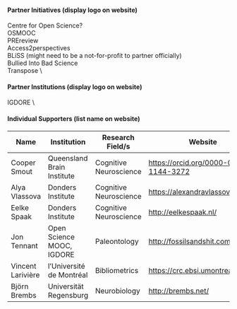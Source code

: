 #### Partner Initiatives (display logo on website)
Centre for Open Science? \
OSMOOC \
PREreview \
Access2perspectives \
BLiSS (might need to be a not-for-profit to partner officially) \
Bullied Into Bad Science \
Transpose \

#### Partner Institutions (display logo on website)
IGDORE \

#### Individual Supporters (list name on website)
Name | Institution | Research Field/s | Website
--- | --- | --- | --- 
Cooper Smout | Queensland Brain Institute | Cognitive Neuroscience | https://orcid.org/0000-0003-1144-3272
Alya Vlassova | Donders Institute | Cognitive Neuroscience | https://alexandravlassova.com/
Eelke Spaak | Donders Institute | Cognitive Neuroscience | http://eelkespaak.nl/
Jon Tennant | Open Science MOOC, IGDORE | Paleontology | http://fossilsandshit.com/
Vincent Larivière | l’Université de Montréal | Bibliometrics | https://crc.ebsi.umontreal.ca/en/
Björn Brembs | Universität Regensburg | Neurobiology | http://brembs.net/
